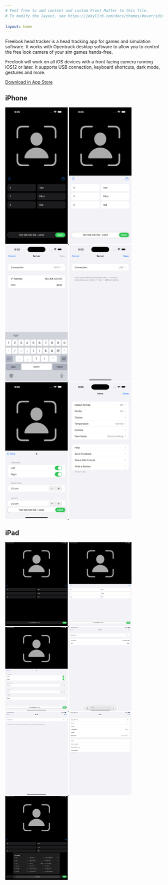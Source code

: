 ```yaml
---
# Feel free to add content and custom Front Matter to this file.
# To modify the layout, see https://jekyllrb.com/docs/themes/#overriding-theme-defaults

layout: home
---
```


Freelook head tracker is a head tracking app for games and simulation software. It works with Opentrack desktop software to allow you to control the free look camera of your sim games hands-free.

Freelook will work on all iOS devices with a front facing camera running iOS12 or later. It supports USB connection, keyboard shortcuts, dark mode, gestures and more.

[Download in App Store](https://apps.apple.com/us/app/freelook-head-tracker/id1568984664)

## iPhone

<a href="/assets/screenshots/iphone_01.png">
    <img src="/assets/screenshots/iphone_01.png" width="200">
</a>
<a href="/assets/screenshots/iphone_02.png">
    <img src="/assets/screenshots/iphone_02.png" width="200">
</a>
<a href="/assets/screenshots/iphone_03.png">
    <img src="/assets/screenshots/iphone_03.png" width="200">
</a>
<a href="/assets/screenshots/iphone_04.png">
    <img src="/assets/screenshots/iphone_04.png" width="200">
</a>
<a href="/assets/screenshots/iphone_05.png">
    <img src="/assets/screenshots/iphone_05.png" width="200">
</a>
<a href="/assets/screenshots/iphone_06.png">
    <img src="/assets/screenshots/iphone_06.png" width="200">
</a>

## iPad

<a href="/assets/screenshots/ipad_01.png">
    <img src="/assets/screenshots/ipad_01.png" width="200">
</a>
<a href="/assets/screenshots/ipad_02.png">
    <img src="/assets/screenshots/ipad_02.png" width="200">
</a>
<a href="/assets/screenshots/ipad_03.png">
    <img src="/assets/screenshots/ipad_03.png" width="200">
</a>
<a href="/assets/screenshots/ipad_04.png">
    <img src="/assets/screenshots/ipad_04.png" width="200">
</a>
<a href="/assets/screenshots/ipad_05.png">
    <img src="/assets/screenshots/ipad_05.png" width="200">
</a>
<a href="/assets/screenshots/ipad_06.png">
    <img src="/assets/screenshots/ipad_06.png" width="200">
</a>
<a href="/assets/screenshots/ipad_07.png">
    <img src="/assets/screenshots/ipad_07.png" width="200">
</a>
